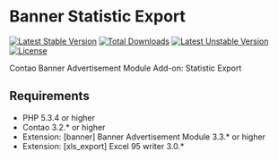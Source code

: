 Banner Statistic Export
=======================
[![Latest Stable Version](https://poser.pugx.org/bugbuster/banner_statistic_export/v/stable.svg)](https://packagist.org/packages/bugbuster/banner_statistic_export) [![Total Downloads](https://poser.pugx.org/bugbuster/banner_statistic_export/downloads.svg)](https://packagist.org/packages/bugbuster/banner_statistic_export) [![Latest Unstable Version](https://poser.pugx.org/bugbuster/banner_statistic_export/v/unstable.svg)](https://packagist.org/packages/bugbuster/banner_statistic_export) [![License](https://poser.pugx.org/bugbuster/banner_statistic_export/license.svg)](https://packagist.org/packages/bugbuster/banner_statistic_export)

Contao Banner Advertisement Module Add-on: Statistic Export

## Requirements
* PHP 5.3.4 or higher
* Contao 3.2.* or higher
* Extension: [banner] Banner Advertisement Module 3.3.* or higher
* Extension: [xls_export] Excel 95 writer 3.0.*

